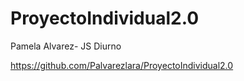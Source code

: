 # ProyectoIndividual2.0

Pamela Alvarez- JS Diurno

https://github.com/Palvarezlara/ProyectoIndividual2.0

